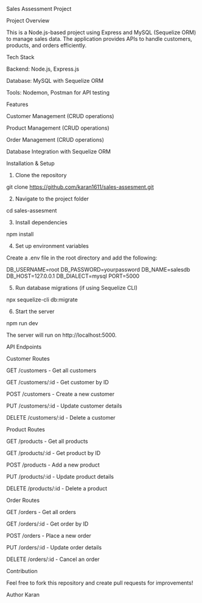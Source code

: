 Sales Assessment Project

Project Overview

This is a Node.js-based project using Express and MySQL (Sequelize ORM) to manage sales data. The application provides APIs to handle customers, products, and orders efficiently.

Tech Stack

Backend: Node.js, Express.js

Database: MySQL with Sequelize ORM

Tools: Nodemon, Postman for API testing

Features

Customer Management (CRUD operations)

Product Management (CRUD operations)

Order Management (CRUD operations)

Database Integration with Sequelize ORM

Installation & Setup

1. Clone the repository

git clone https://github.com/karan1611/sales-assesment.git

2. Navigate to the project folder

cd sales-assesment

3. Install dependencies

npm install

4. Set up environment variables

Create a .env file in the root directory and add the following:

DB_USERNAME=root
DB_PASSWORD=yourpassword
DB_NAME=salesdb
DB_HOST=127.0.0.1
DB_DIALECT=mysql
PORT=5000

5. Run database migrations (if using Sequelize CLI)

npx sequelize-cli db:migrate

6. Start the server

npm run dev

The server will run on http://localhost:5000.

API Endpoints

Customer Routes

GET /customers - Get all customers

GET /customers/:id - Get customer by ID

POST /customers - Create a new customer

PUT /customers/:id - Update customer details

DELETE /customers/:id - Delete a customer

Product Routes

GET /products - Get all products

GET /products/:id - Get product by ID

POST /products - Add a new product

PUT /products/:id - Update product details

DELETE /products/:id - Delete a product

Order Routes

GET /orders - Get all orders

GET /orders/:id - Get order by ID

POST /orders - Place a new order

PUT /orders/:id - Update order details

DELETE /orders/:id - Cancel an order

Contribution

Feel free to fork this repository and create pull requests for improvements!

Author
Karan
